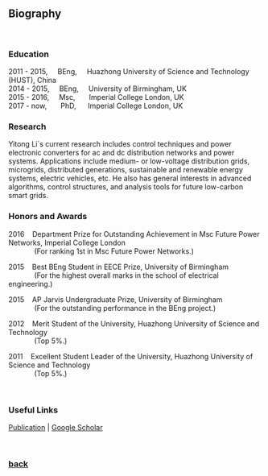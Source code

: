 <br />

## Biography

<br />

### Education

2011 - 2015, &nbsp;&nbsp;&nbsp; BEng, &nbsp;&nbsp;&nbsp; Huazhong University of Science and Technology (HUST), China   
2014 - 2015, &nbsp;&nbsp;&nbsp; BEng, &nbsp;&nbsp;&nbsp; University of Birmingham, UK   
2015 - 2016, &nbsp;&nbsp;&nbsp; Msc, &nbsp;&nbsp;&nbsp;&nbsp;&nbsp; Imperial College London, UK   
2017 - now,  &nbsp;&nbsp;&nbsp;&nbsp;&nbsp; PhD, &nbsp;&nbsp;&nbsp;&nbsp; Imperial College London, UK

### Research

Yitong Li`s current research includes control techniques and power electronic converters for ac and dc distribution networks and power systems. Applications include medium- or low-voltage distribution grids, microgrids, distributed generations, sustainable and renewable energy systems, electric vehicles, etc. He also has general interests in advanced algorithms, control structures, and analysis tools for future low-carbon smart grids.

### Honors and Awards

2016 &nbsp;&nbsp; Department Prize for Outstanding Achievement in Msc Future Power Networks, Imperial College London  
&nbsp;&nbsp;&nbsp;&nbsp;&nbsp;&nbsp;&nbsp;&nbsp;&nbsp;&nbsp;&nbsp;&nbsp; (For ranking 1st in Msc Future Power Networks.)   
  
2015 &nbsp;&nbsp; Best BEng Student in EECE Prize, University of Birmingham   
&nbsp;&nbsp;&nbsp;&nbsp;&nbsp;&nbsp;&nbsp;&nbsp;&nbsp;&nbsp;&nbsp;&nbsp; (For the highest overall marks in the school of electrical engineering.)
  
2015 &nbsp;&nbsp; AP Jarvis Undergraduate Prize, University of Birmingham   
&nbsp;&nbsp;&nbsp;&nbsp;&nbsp;&nbsp;&nbsp;&nbsp;&nbsp;&nbsp;&nbsp;&nbsp; (For the outstanding performance in the BEng project.)
  
2012 &nbsp;&nbsp; Merit Student of the University, Huazhong University of Science and Technology  
&nbsp;&nbsp;&nbsp;&nbsp;&nbsp;&nbsp;&nbsp;&nbsp;&nbsp;&nbsp;&nbsp;&nbsp; (Top 5%.)
  
2011 &nbsp;&nbsp; Excellent Student Leader of the University, Huazhong University of Science and Technology  
&nbsp;&nbsp;&nbsp;&nbsp;&nbsp;&nbsp;&nbsp;&nbsp;&nbsp;&nbsp;&nbsp;&nbsp; (Top 5%.)

<br />

### Useful Links

[Publication](https://yt-li.github.io/publication) | [Google Scholar](https://scholar.google.co.uk/citations?hl=en&user=b3tutrQAAAAJ&view_op=list_works&sortby=pubdate)

<br />

### [back](https://yt-li.github.io/)
